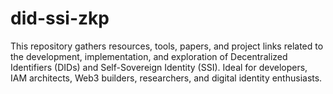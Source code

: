 # did-ssi-zkp
This repository gathers resources, tools, papers, and project links related to the development, implementation, and exploration of Decentralized Identifiers (DIDs) and Self-Sovereign Identity (SSI).  Ideal for developers, IAM architects, Web3 builders, researchers, and digital identity enthusiasts.

